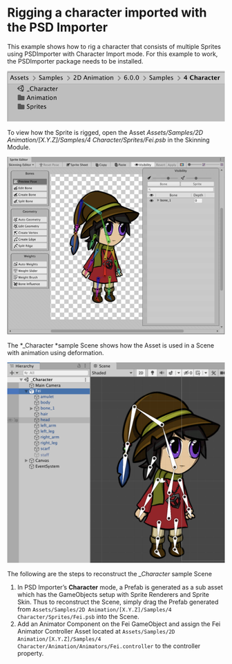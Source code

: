 # Rigging a character imported with the PSD Importer

This example shows how to rig a character that consists of multiple Sprites using PSDImporter with Character Import mode. For this example to work, the PSDImporter package needs to be installed.

![](images/2D-animation-samples-character-sample.png)

To view how the Sprite is rigged, open the Asset *Assets/Samples/2D Animation/[X.Y.Z]/Samples/4 Character/Sprites/Fei.psb* in the Skinning Module.

![](images/2D-animation-samples-character-skinning-module.png)

The *_Character *sample Scene shows how the Asset is used in a Scene with animation using deformation.

![](images/2D-animation-samples-character-rig.png)

The following are the steps to reconstruct the *_Character* sample Scene

1. In PSD Importer’s **Character** mode, a Prefab is generated as a sub asset which has the GameObjects setup with Sprite Renderers and Sprite Skin. Thus to reconstruct the Scene, simply drag the Prefab generated from `Assets/Samples/2D Animation/[X.Y.Z]/Samples/4 Character/Sprites/Fei.psb` into the Scene.
2. Add an Animator Component on the Fei GameObject and assign the Fei Animator Controller Asset located at `Assets/Samples/2D Animation/[X.Y.Z]/Samples/4 Character/Animation/Animators/Fei.controller` to the controller property.
